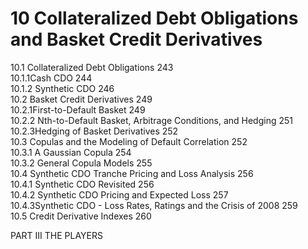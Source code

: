 # 10  Collateralized Debt Obligations and Basket Credit Derivatives  

10.1 Collateralized Debt Obligations 243   
10.1.1Cash CDO 244   
10.1.2 Synthetic CDO 246   
10.2 Basket Credit Derivatives 249   
10.2.1First-to-Default Basket 249   
10.2.2 Nth-to-Default Basket, Arbitrage Conditions, and Hedging 251   
10.2.3Hedging of Basket Derivatives 252   
10.3 Copulas and the Modeling of Default Correlation 252   
10.3.1 A Gaussian Copula 254   
10.3.2 General Copula Models 255   
10.4 Synthetic CDO Tranche Pricing and Loss Analysis 256   
10.4.1 Synthetic CDO Revisited 256   
10.4.2 Synthetic CDO Pricing and Expected Loss 257   
10.4.3Synthetic CDO - Loss Rates, Ratings and the Crisis of 2008 259   
10.5 Credit Derivative Indexes 260  

PART III THE PLAYERS  
